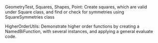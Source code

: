 GeometryTest, Squares, Shapes, Point: Create squares, which are valid under Square class, and find or check for symmetries using
SquareSymmetries class

HigherOrderUtils: Demonstrate higher order functions by creating a NamedBiFunction, with several instances, and applying a general evaluate code.